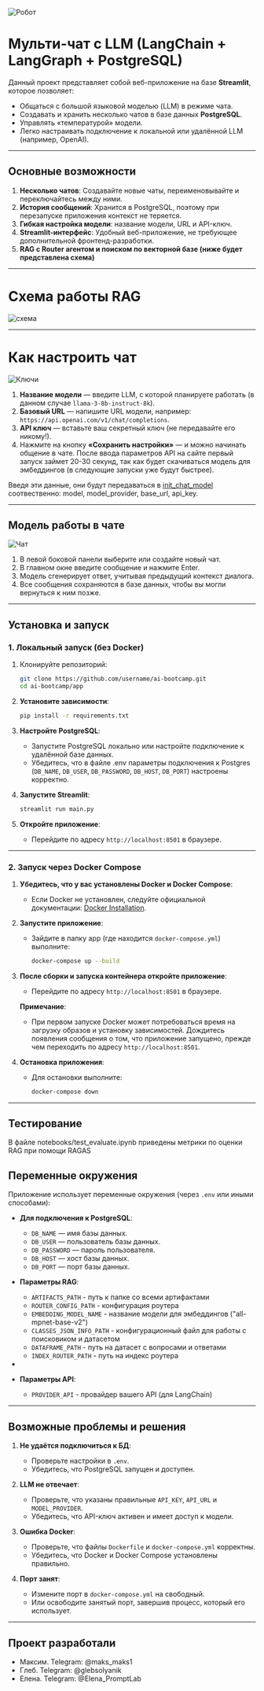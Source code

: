 ![Робот](images/Робот.png)

# Мульти-чат с LLM (LangChain + LangGraph + PostgreSQL)

Данный проект представляет собой веб-приложение на базе **Streamlit**, которое позволяет:
- Общаться с большой языковой моделью (LLM) в режиме чата.
- Создавать и хранить несколько чатов в базе данных **PostgreSQL**.
- Управлять «температурой» модели.
- Легко настраивать подключение к локальной или удалённой LLM (например, OpenAI).

---
## Основные возможности

1. **Несколько чатов**: Создавайте новые чаты, переименовывайте и переключайтесь между ними.
2. **История сообщений**: Хранится в PostgreSQL, поэтому при перезапуске приложения контекст не теряется.
3. **Гибкая настройка модели**: название модели, URL и API-ключ.
4. **Streamlit-интерфейс**: Удобный веб-приложение, не требующее дополнительной фронтенд-разработки.
5. **RAG с Router агентом и поиском по векторной базе (ниже будет представлена схема)**

---
# Схема работы RAG

![схема](images/схема.jpg)


---
# Как настроить чат

![Ключи](images/Ключи.png)

1. **Название модели** — введите LLM, с которой планируете работать (в данном случае `llama-3-8b-instruct-8k`).
2. **Базовый URL** — напишите URL модели, например: `https://api.openai.com/v1/chat/completions`.
3. **API ключ** — вставьте ваш секретный ключ (не передавайте его никому!).
4. Нажмите на кнопку **«Сохранить настройки»** — и можно начинать общение в чате. 
   После ввода параметров API на сайте первый запуск займет 20-30 секунд, так как 
   будет скачиваться модель для эмбеддингов (в следующие запуски уже будут быстрее).

Введя эти данные, они будут передаваться в [init_chat_model](https://python.langchain.com/api_reference/langchain/chat_models/langchain.chat_models.base.init_chat_model.html)
соотвественно: model, model_provider, base_url, api_key.

---
## Модель работы в чате

![Чат](images/Чат.png)

1. В левой боковой панели выберите или создайте новый чат.
2. В главном окне введите сообщение и нажмите Enter.
3. Модель сгенерирует ответ, учитывая предыдущий контекст диалога.
4. Все сообщения сохраняются в базе данных, чтобы вы могли вернуться к ним позже.

---
## Установка и запуск

### 1. Локальный запуск (без Docker)

1. Клонируйте репозиторий:
   ```bash
   git clone https://github.com/username/ai-bootcamp.git
   cd ai-bootcamp/app


2. **Установите зависимости**:
   ```bash
   pip install -r requirements.txt
   ```

3. **Настройте PostgreSQL**:
   - Запустите PostgreSQL локально или настройте подключение к удалённой базе данных.
   - Убедитесь, что в файле .env параметры подключения к Postgres (`DB_NAME`, `DB_USER`, `DB_PASSWORD`, `DB_HOST`, `DB_PORT`) настроены корректно.

4. **Запустите Streamlit**:
   ```bash
   streamlit run main.py
   ```

5. **Откройте приложение**:
   - Перейдите по адресу `http://localhost:8501` в браузере.

---

### 2. Запуск через Docker Compose

1. **Убедитесь, что у вас установлены Docker и Docker Compose**:
   - Если Docker не установлен, следуйте официальной документации: [Docker Installation](https://docs.docker.com/get-docker/).

2. **Запустите приложение**:
   - Зайдите в папку app (где находится `docker-compose.yml`) выполните:
     ```bash
     docker-compose up --build
     ```

3. **После сборки и запуска контейнера откройте приложение**:
   - Перейдите по адресу `http://localhost:8501` в браузере.
   
   **Примечание**: 
   - При первом запуске Docker может потребоваться время на загрузку
   образов и установку зависимостей. Дождитесь появления сообщения о том, 
   что приложение запущено, прежде чем переходить по адресу `http://localhost:8501`.
   
4. **Остановка приложения**:
   - Для остановки выполните:
     ```bash
     docker-compose down
     ```
---

## Тестирование

В файле notebooks/test_evaluate.ipynb приведены метрики по оценки RAG при помощи RAGAS

## Переменные окружения

Приложение использует переменные окружения (через `.env` или иными способами):

- **Для подключения к PostgreSQL**:
  - `DB_NAME` — имя базы данных.
  - `DB_USER` — пользователь базы данных.
  - `DB_PASSWORD` — пароль пользователя.
  - `DB_HOST` — хост базы данных.
  - `DB_PORT` — порт базы данных.

- **Параметры RAG**:
  - `ARTIFACTS_PATH` - путь к папке со всеми артифактами
  - `ROUTER_CONFIG_PATH` - конфигурация роутера
  - `EMBEDDING_MODEL_NAME` - название модели для эмбеддингов ("all-mpnet-base-v2")
  - `CLASSES_JSON_INFO_PATH` - конфигурационный файл для работы с поисковиком и датасетом
  - `DATAFRAME_PATH` - путь на датасет с вопросами и ответами
  - `INDEX_ROUTER_PATH` - путь на индекс роутера
- 
- **Параметры API**:
  - `PROVIDER_API` - провайдер вашего API (для LangChain)

---
## Возможные проблемы и решения

1. **Не удаётся подключиться к БД**:
   - Проверьте настройки в `.env`.
   - Убедитесь, что PostgreSQL запущен и доступен.

2. **LLM не отвечает**:
   - Проверьте, что указаны правильные `API_KEY`, `API_URL` и `MODEL_PROVIDER`.
   - Убедитесь, что API-ключ активен и имеет доступ к модели.

3. **Ошибка Docker**:
   - Проверьте, что файлы `Dockerfile` и `docker-compose.yml` корректны.
   - Убедитесь, что Docker и Docker Compose установлены правильно.

4. **Порт занят**:
   - Измените порт в `docker-compose.yml` на свободный.
   - Или освободите занятый порт, завершив процесс, который его использует.
---
## Проект разработали

 - Максим. Telegram: @maks_maks1
 - Глеб. Telegram: @glebsolyanik
 - Елена. Telegram: @Elena_PromptLab



